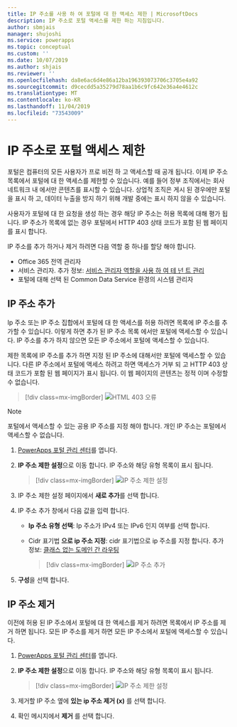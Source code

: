 ```yaml
---
title: IP 주소를 사용 하 여 포털에 대 한 액세스 제한 | MicrosoftDocs
description: IP 주소로 포털 액세스를 제한 하는 지침입니다.
author: sbmjais
manager: shujoshi
ms.service: powerapps
ms.topic: conceptual
ms.custom: ''
ms.date: 10/07/2019
ms.author: shjais
ms.reviewer: ''
ms.openlocfilehash: da8e6ac6d4e86a12ba196393073706c3705e4a92
ms.sourcegitcommit: d9cecdd5a35279d78aa1b6c9fc642e36a4e4612c
ms.translationtype: MT
ms.contentlocale: ko-KR
ms.lasthandoff: 11/04/2019
ms.locfileid: "73543009"
---
```

# <a name="restrict-portal-access-by-ip-address"></a>IP 주소로 포털 액세스 제한

포털은 컴퓨터의 모든 사용자가 프로 비전 하 고 액세스할 때 공개 됩니다. 이제 IP 주소 목록에서 포털에 대 한 액세스를 제한할 수 있습니다. 예를 들어 정부 조직에서는 회사 네트워크 내 에서만 콘텐츠를 표시할 수 있습니다. 상업적 조직은 게시 된 경우에만 포털을 표시 하 고, 데이터 누출을 방지 하기 위해 개발 중에는 표시 하지 않을 수 있습니다.

사용자가 포털에 대 한 요청을 생성 하는 경우 해당 IP 주소는 허용 목록에 대해 평가 됩니다. IP 주소가 목록에 없는 경우 포털에서 HTTP 403 상태 코드가 포함 된 웹 페이지를 표시 합니다.

IP 주소를 추가 하거나 제거 하려면 다음 역할 중 하나를 할당 해야 합니다.
- Office 365 전역 관리자 
- 서비스 관리자. 추가 정보: [서비스 관리자 역할을 사용 하 여 테 넌 트 관리](https://technet.microsoft.com/library/mt793847.aspx)  
- 포털에 대해 선택 된 Common Data Service 환경의 시스템 관리자

## <a name="add-an-ip-address"></a>IP 주소 추가

Ip 주소 또는 IP 주소 집합에서 포털에 대 한 액세스를 허용 하려면 목록에 IP 주소를 추가할 수 있습니다. 이렇게 하면 추가 된 IP 주소 목록 에서만 포털에 액세스할 수 있습니다. IP 주소를 추가 하지 않으면 모든 IP 주소에서 포털에 액세스할 수 있습니다.

제한 목록에 IP 주소를 추가 하면 지정 된 IP 주소에 대해서만 포털에 액세스할 수 있습니다. 다른 IP 주소에서 포털에 액세스 하려고 하면 액세스가 거부 되 고 HTTP 403 상태 코드가 포함 된 웹 페이지가 표시 됩니다. 이 웹 페이지의 콘텐츠는 정적 이며 수정할 수 없습니다.

> [!div class=mx-imgBorder]
> ![HTML 403 오류](../media/ip-address-page-error.png "HTML 403 오류")  

> [!NOTE]
> 포털에서 액세스할 수 있는 공용 IP 주소를 지정 해야 합니다. 개인 IP 주소는 포털에서 액세스할 수 없습니다.

1.  [PowerApps 포털 관리 센터](admin-overview.md)를 엽니다.

2.  **IP 주소 제한 설정**으로 이동 합니다. IP 주소와 해당 유형 목록이 표시 됩니다.

    > [!div class=mx-imgBorder]
    > ![IP 주소 제한 설정](../media/set-up-ip-address-restrict.png "IP 주소 제한 설정")

3.  IP 주소 제한 설정 페이지에서 **새로 추가**를 선택 합니다.

4.  IP 주소 추가 창에서 다음 값을 입력 합니다.

    - **Ip 주소 유형 선택**: Ip 주소가 IPv4 또는 IPv6 인지 여부를 선택 합니다.

    - Cidr 표기법 **으로 ip 주소 지정**: cidr 표기법으로 ip 주소를 지정 합니다. 추가 정보: [클래스 없는 도메인 간 라우팅](https://en.wikipedia.org/wiki/Classless_Inter-Domain_Routing)

      > [!div class=mx-imgBorder]
      > ![IP 주소 추가](../media/add-ip-address.png "IP 주소 추가")    

5.  **구성**을 선택 합니다.

## <a name="remove-an-ip-address"></a>IP 주소 제거

이전에 허용 된 IP 주소에서 포털에 대 한 액세스를 제거 하려면 목록에서 IP 주소를 제거 하면 됩니다. 모든 IP 주소를 제거 하면 모든 IP 주소에서 포털에 액세스할 수 있습니다.

1.  [PowerApps 포털 관리 센터](admin-overview.md)를 엽니다.

2.  **IP 주소 제한 설정**으로 이동 합니다. IP 주소와 해당 유형 목록이 표시 됩니다.

    > [!div class=mx-imgBorder]
    > ![IP 주소 제한 설정](../media/set-up-ip-address-restrict.png "IP 주소 제한 설정")

3.  제거할 IP 주소 옆에 **있는 ip 주소 제거 (x)** 를 선택 합니다.

4.  확인 메시지에서 **제거** 를 선택 합니다.

